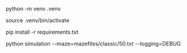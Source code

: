 
python -m venv .venv

source .venv/bin/activate

pip install -r requirements.txt

python simulation --maze=mazefiles/classic/50.txt --logging=DEBUG
